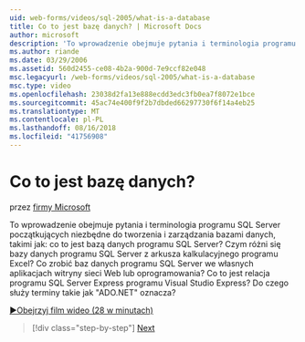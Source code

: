 ```yaml
---
uid: web-forms/videos/sql-2005/what-is-a-database
title: Co to jest bazę danych? | Microsoft Docs
author: microsoft
description: 'To wprowadzenie obejmuje pytania i terminologia programu SQL Server początkujących niezbędne do tworzenia i zarządzania bazami danych, takimi jak: co to jest bazą danych programu SQL Server? Jak...'
ms.author: riande
ms.date: 03/29/2006
ms.assetid: 560d2455-ce08-4b2a-900d-7e9ccf82e048
msc.legacyurl: /web-forms/videos/sql-2005/what-is-a-database
msc.type: video
ms.openlocfilehash: 23038d2fa13e888ecdd3edc3fb0ea7f8072e1bce
ms.sourcegitcommit: 45ac74e400f9f2b7dbded66297730f6f14a4eb25
ms.translationtype: MT
ms.contentlocale: pl-PL
ms.lasthandoff: 08/16/2018
ms.locfileid: "41756908"
---
```

<a name="what-is-a-database"></a>Co to jest bazę danych?
====================
przez [firmy Microsoft](https://github.com/microsoft)

To wprowadzenie obejmuje pytania i terminologia programu SQL Server początkujących niezbędne do tworzenia i zarządzania bazami danych, takimi jak: co to jest bazą danych programu SQL Server? Czym różni się bazy danych programu SQL Server z arkusza kalkulacyjnego programu Excel? Co zrobić baz danych programu SQL Server we własnych aplikacjach witryny sieci Web lub oprogramowania? Co to jest relacja programu SQL Server Express programu Visual Studio Express? Do czego służy terminy takie jak "ADO.NET" oznacza?

[&#9654;Obejrzyj film wideo (28 w minutach)](https://channel9.msdn.com/Blogs/ASP-NET-Site-Videos/what-is-a-database)

> [!div class="step-by-step"]
> [Next](understanding-database-tables-and-records.md)
